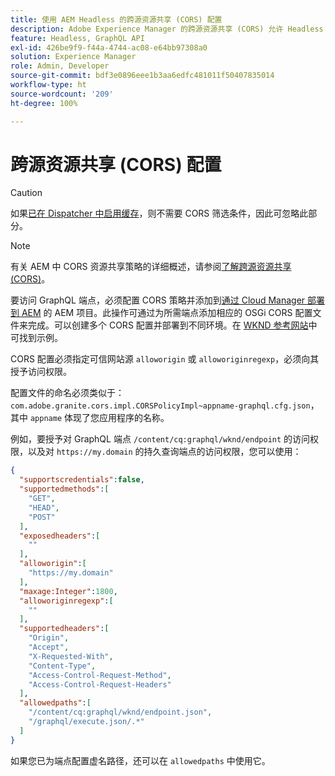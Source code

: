 ```yaml
---
title: 使用 AEM Headless 的跨源资源共享 (CORS) 配置
description: Adobe Experience Manager 的跨源资源共享 (CORS) 允许 Headless Web 应用程序对 AEM 发出客户端调用。启用对 GraphQL 端点的访问需要 CORS 配置。
feature: Headless, GraphQL API
exl-id: 426be9f9-f44a-4744-ac08-e64bb97308a0
solution: Experience Manager
role: Admin, Developer
source-git-commit: bdf3e0896eee1b3aa6edfc481011f50407835014
workflow-type: ht
source-wordcount: '209'
ht-degree: 100%

---
```


# 跨源资源共享 (CORS) 配置

>[!CAUTION]
>
>如果[已在 Dispatcher 中启用缓存](/help/headless/deployment/dispatcher-caching.md)，则不需要 CORS 筛选条件，因此可忽略此部分。

>[!NOTE]
>
>有关 AEM 中 CORS 资源共享策略的详细概述，请参阅[了解跨源资源共享 (CORS)](https://experienceleague.adobe.com/docs/experience-manager-learn/foundation/security/understand-cross-origin-resource-sharing.html?lang=zh-Hans#understand-cross-origin-resource-sharing-(cors))。

要访问 GraphQL 端点，必须配置 CORS 策略并添加到[通过 Cloud Manager 部署到 AEM](/help/implementing/cloud-manager/deploy-code.md) 的 AEM 项目。此操作可通过为所需端点添加相应的 OSGi CORS 配置文件来完成。可以创建多个 CORS 配置并部署到不同环境。在 [WKND 参考网站](https://github.com/adobe/aem-guides-wknd/tree/master/ui.config/src/main/content/jcr_root/apps/wknd/osgiconfig)中可找到示例。

CORS 配置必须指定可信网站源 `alloworigin` 或 `alloworiginregexp`，必须向其授予访问权限。

配置文件的命名必须类似于：`com.adobe.granite.cors.impl.CORSPolicyImpl~appname-graphql.cfg.json`，其中 `appname` 体现了您应用程序的名称。

例如，要授予对 GraphQL 端点 `/content/cq:graphql/wknd/endpoint` 的访问权限，以及对 `https://my.domain` 的持久查询端点的访问权限，您可以使用：

```json
{
  "supportscredentials":false,
  "supportedmethods":[
    "GET",
    "HEAD",
    "POST"
  ],
  "exposedheaders":[
    ""
  ],
  "alloworigin":[
    "https://my.domain"
  ],
  "maxage:Integer":1800,
  "alloworiginregexp":[
    ""
  ],
  "supportedheaders":[
    "Origin",
    "Accept",
    "X-Requested-With",
    "Content-Type",
    "Access-Control-Request-Method",
    "Access-Control-Request-Headers"
  ],
  "allowedpaths":[
    "/content/cq:graphql/wknd/endpoint.json",
    "/graphql/execute.json/.*"
  ]
}
```

如果您已为端点配置虚名路径，还可以在 `allowedpaths` 中使用它。
